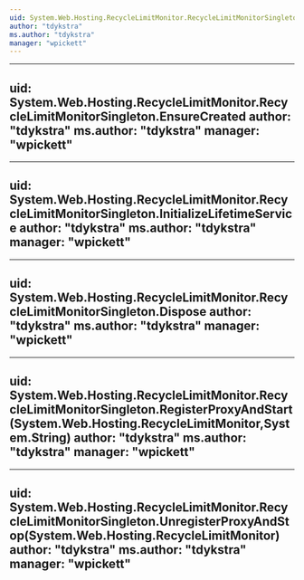 ```yaml
---
uid: System.Web.Hosting.RecycleLimitMonitor.RecycleLimitMonitorSingleton
author: "tdykstra"
ms.author: "tdykstra"
manager: "wpickett"
---
```


---
uid: System.Web.Hosting.RecycleLimitMonitor.RecycleLimitMonitorSingleton.EnsureCreated
author: "tdykstra"
ms.author: "tdykstra"
manager: "wpickett"
---

---
uid: System.Web.Hosting.RecycleLimitMonitor.RecycleLimitMonitorSingleton.InitializeLifetimeService
author: "tdykstra"
ms.author: "tdykstra"
manager: "wpickett"
---

---
uid: System.Web.Hosting.RecycleLimitMonitor.RecycleLimitMonitorSingleton.Dispose
author: "tdykstra"
ms.author: "tdykstra"
manager: "wpickett"
---

---
uid: System.Web.Hosting.RecycleLimitMonitor.RecycleLimitMonitorSingleton.RegisterProxyAndStart(System.Web.Hosting.RecycleLimitMonitor,System.String)
author: "tdykstra"
ms.author: "tdykstra"
manager: "wpickett"
---

---
uid: System.Web.Hosting.RecycleLimitMonitor.RecycleLimitMonitorSingleton.UnregisterProxyAndStop(System.Web.Hosting.RecycleLimitMonitor)
author: "tdykstra"
ms.author: "tdykstra"
manager: "wpickett"
---
